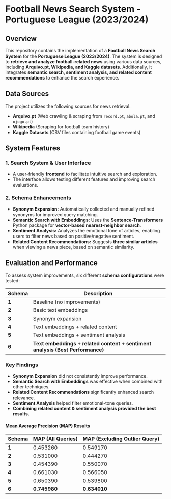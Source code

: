 # Football News Search System - Portuguese League (2023/2024)

## Overview

This repository contains the implementation of a **Football News Search System** for the **Portuguese League (2023/2024)**.
The system is designed to **retrieve and analyze football-related news** using various data sources, including **Arquivo.pt, Wikipedia, and Kaggle datasets**. Additionally, it integrates **semantic search, sentiment analysis, and related content recommendations** to enhance the search experience.

## Data Sources

The project utilizes the following sources for news retrieval:

- **Arquivo.pt** (Web crawling & scraping from `record.pt`, `abola.pt`, and `ojogo.pt`)
- **Wikipedia** (Scraping for football team history)
- **Kaggle Datasets** (CSV files containing football game events)

## System Features

### 1. **Search System & User Interface**
- A user-friendly **frontend** to facilitate intuitive search and exploration.
- The interface allows testing different features and improving search evaluations.

### 2. **Schema Enhancements**
- **Synonym Expansion:** Automatically collected and manually refined synonyms for improved query matching.
- **Semantic Search with Embeddings:** Uses the **Sentence-Transformers** Python package for **vector-based nearest-neighbor search**.
- **Sentiment Analysis:** Analyzes the emotional tone of articles, enabling users to filter news based on positive/negative sentiment.
- **Related Content Recommendations:** Suggests **three similar articles** when viewing a news piece, based on semantic similarity.

## Evaluation and Performance

To assess system improvements, six different **schema configurations** were tested:

| Schema | Description |
|--------|------------|
| **1**  | Baseline (no improvements) |
| **2**  | Basic text embeddings |
| **3**  | Synonym expansion |
| **4**  | Text embeddings + related content |
| **5**  | Text embeddings + sentiment analysis |
| **6**  | **Text embeddings + related content + sentiment analysis (Best Performance)** |

### **Key Findings**
- **Synonym Expansion** did not consistently improve performance.
- **Semantic Search with Embeddings** was effective when combined with other techniques.
- **Related Content Recommendations** significantly enhanced search relevance.
- **Sentiment Analysis** helped filter emotional-tone queries.
- **Combining related content & sentiment analysis provided the best results.**

#### **Mean Average Precision (MAP) Results**
| Schema | MAP (All Queries) | MAP (Excluding Outlier Query) |
|--------|------------------|-----------------------------|
| **1**  | 0.453260        | 0.549170                     |
| **2**  | 0.531000        | 0.444270                     |
| **3**  | 0.454390        | 0.550070                     |
| **4**  | 0.661030        | 0.566050                     |
| **5**  | 0.650390        | 0.539800                     |
| **6**  | **0.745980**    | **0.634010**                 |

